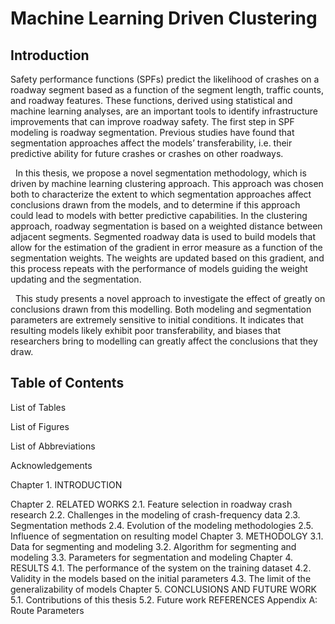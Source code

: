# Machine Learning Driven Clustering

## Introduction
<p></p>
Safety performance functions (SPFs) predict the likelihood of crashes on a roadway segment based as a function of the segment length, traffic counts, and roadway features.  These functions, derived using statistical and machine learning analyses, are an important tools to identify infrastructure improvements that can improve roadway safety. The first step in SPF modeling is roadway segmentation. Previous studies have found that segmentation approaches affect the models’ transferability, i.e. their predictive ability for future crashes or crashes on other roadways. 

<p></p>
&nbsp;&nbsp;In this thesis, we propose a novel segmentation methodology, which is driven by machine learning clustering approach. This approach was chosen both to characterize the extent to which segmentation approaches affect conclusions drawn from the models, and to determine if this approach could lead to models with better predictive capabilities. In the clustering approach, roadway segmentation is based on a weighted distance between adjacent segments. Segmented roadway data is used to build models that allow for the estimation of the gradient in error measure as a function of the segmentation weights. The weights are updated based on this gradient, and this process repeats with the performance of models guiding the weight updating and the segmentation.

<p></p>
&nbsp;&nbsp;This study presents a novel approach to investigate the effect of greatly on conclusions drawn from this modelling. Both modeling and segmentation parameters are extremely sensitive to initial conditions. It indicates that resulting models likely exhibit poor transferability, and biases that researchers bring to modelling can greatly affect the conclusions that they draw.
  
## Table of Contents
<p>List of Tables</p>
<p>List of Figures</p>
List of Abbreviations


Acknowledgements


Chapter 1. INTRODUCTION


Chapter 2. RELATED WORKS
2.1. Feature selection in roadway crash research
2.2. Challenges in the modeling of crash-frequency data
2.3. Segmentation methods
2.4. Evolution of the modeling methodologies
2.5. Influence of segmentation on resulting model
Chapter 3. METHODOLGY
3.1. Data for segmenting and modeling
3.2. Algorithm for segmenting and modeling
3.3. Parameters for segmentation and modeling
Chapter 4. RESULTS
4.1. The performance of the system on the training dataset
4.2. Validity in the models based on the initial parameters
4.3. The limit of the generalizability of models
Chapter 5. CONCLUSIONS AND FUTURE WORK
5.1. Contributions of this thesis
5.2. Future work
REFERENCES
Appendix A:	 Route Parameters


